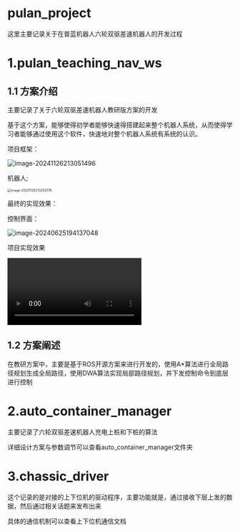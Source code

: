 # pulan_project

这里主要记录关于在普蓝机器人六轮双驱差速机器人的开发过程



# 1.pulan_teaching_nav_ws

## 1.1 方案介绍

主要记录了关于六轮双驱差速机器人教研版方案的开发

基于这个方案，能够使得初学者能够快速得搭建起来整个机器人系统，从而使得学习者能够通过使用这个软件，快速地对整个机器人系统有系统的认识。

项目框架：

![image-20241126213051496](https://cdn.jsdelivr.net/gh/su-ron/image/imgimage-20241126213051496.png)

机器人;

<img src="https://cdn.jsdelivr.net/gh/su-ron/image/imgimage-20241126213252576.png" alt="image-20241126213252576" style="zoom:50%;" />

最终的实现效果：

控制界面：

![image-20240625194137048](https://cdn.jsdelivr.net/gh/su-ron/image/imgimage-20240625194137048.png)

项目实现效果

<video src="README.assets/pulan_robot.mp4"></video>

## 1.2  方案阐述

在教研方案中，主要是基于ROS开源方案来进行开发的，使用A*算法进行全局路径规划生成全局路径，使用DWA算法实现局部路径规划，并下发控制命令到底层进行控制



# 2.auto_container_manager

主要记录了六轮双驱差速机器人充电上桩和下桩的算法

详细设计方案与参数调节可以查看auto_container_manager文件夹



# 3.chassic_driver

这个记录的是对接的上下位机的驱动程序，主要功能就是，通过接收下层上发的数据，然后通过相关话题来发布出来

具体的通信机制可以查看上下位机通信文档
